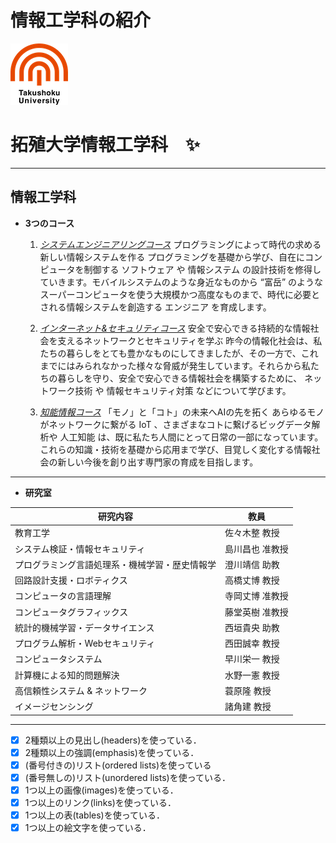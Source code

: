 # 情報工学科の紹介
<!-- Markdown記法を使って学科の紹介ページを作る -->
![GitHub Logo](/logo.png)
# 拓殖大学情報工学科　:sparkles:
---
## 情報工学科
- __3つのコース__
   1. [*システムエンジニアリングコース*](https://feng.takushoku-u.ac.jp/composition/cs.html#anchor01)
   プログラミングによって時代の求める新しい情報システムを作る
   プログラミングを基礎から学び、自在にコンピュータを制御する ソフトウェア や 情報システム の設計技術を修得していきます。モバイルシステムのような身近なものから “富岳” のようなスーパーコンピュータを使う大規模かつ高度なものまで、時代に必要とされる情報システムを創造する エンジニア を育成します。

   2. [*インターネット&セキュリティコース*](https://feng.takushoku-u.ac.jp/composition/cs.html#anchor02)
   安全で安心できる持続的な情報社会を支えるネットワークとセキュリティを学ぶ
   昨今の情報化社会は、私たちの暮らしをとても豊かなものにしてきましたが、その一方で、これまでにはみられなかった様々な脅威が発生しています。それらから私たちの暮らしを守り、安全で安心できる情報社会を構築するために、 ネットワーク技術 や 情報セキュリティ対策 などについて学びます。
   
   3. [*知能情報コース*](https://feng.takushoku-u.ac.jp/composition/cs.html#anchor03)
   「モノ」と「コト」の未来へAIの先を拓く
   あらゆるモノがネットワークに繋がる IoT 、さまざまなコトに繋げるビッグデータ解析や 人工知能 は、既に私たち人間にとって日常の一部になっています。これらの知識・技術を基礎から応用まで学び、目覚しく変化する情報社会の新しい今後を創り出す専門家の育成を目指します。
---
- __研究室__

研究内容|教員
------------ | -------------
教育工学|佐々木整 教授
システム検証・情報セキュリティ|島川昌也 准教授
プログラミング言語処理系・機械学習・歴史情報学	|澄川靖信 助教
回路設計支援・ロボティクス	|高橋丈博 教授
コンピュータの言語理解	|寺岡丈博 准教授
コンピュータグラフィックス|	藤堂英樹 准教授
統計的機械学習・データサイエンス|	西垣貴央 助教
プログラム解析・Webセキュリティ	|西田誠幸 教授
コンピュータシステム	|早川栄一 教授
計算機による知的問題解決	|水野一憲 教授
高信頼性システム & ネットワーク	|蓑原隆 教授
イメージセンシング	|諸角建 教授
   

---

<!-- この部分より上に記述を追加して下のチェックボックスで確認する -->
- [x] 2種類以上の見出し(headers)を使っている．
- [x] 2種類以上の強調(emphasis)を使っている．
- [x] (番号付きの)リスト(ordered lists)を使っている
- [x] (番号無しの)リスト(unordered lists)を使っている．
- [x] 1つ以上の画像(images)を使っている．
- [x] 1つ以上のリンク(links)を使っている．
- [x] 1つ以上の表(tables)を使っている．
- [x] 1つ以上の絵文字を使っている．
